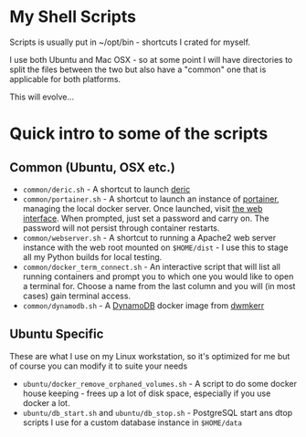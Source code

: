 # My Shell Scripts

Scripts is usually put in ~/opt/bin - shortcuts I crated for myself.

I use both Ubuntu and Mac OSX - so at some point I will have directories to split the files between the two but also have a "common" one that is applicable for both platforms.

This will evolve...

# Quick intro to some of the scripts

## Common (Ubuntu, OSX etc.)

* `common/deric.sh` - A shortcut to launch [deric](https://github.com/nicc777/deric)
* `common/portainer.sh` - A shortcut to launch an instance of [portainer](http://portainer.io/), managing the local docker server. Once launched, visit [the web interface](http://127.0.0.1:9000/). When prompted, just set a password and carry on. The password will not persist through container restarts.
* `common/webserver.sh` - A shortcut to running a Apache2 web server instance with the web root mounted on `$HOME/dist` - I use this to stage all my Python builds for local testing.
* `common/docker_term_connect.sh` - An interactive script that will list all running containers and prompt you to which one you would like to open a terminal for. Choose a name from the last column and you will (in most cases) gain terminal access.
* `common/dynamodb.sh` - A [DynamoDB](https://aws.amazon.com/dynamodb/) docker image from [dwmkerr](https://hub.docker.com/r/dwmkerr/dynamodb/)

## Ubuntu Specific

These are what I use on my Linux workstation, so it's optimized for me but of course you can modify it to suite your needs

* `ubuntu/docker_remove_orphaned_volumes.sh` - A script to do some docker house keeping - frees up a lot of disk space, especially if you use docker a lot.
* `ubuntu/db_start.sh` and `ubuntu/db_stop.sh` - PostgreSQL start ans dtop scripts I use for a custom database instance in `$HOME/data`

